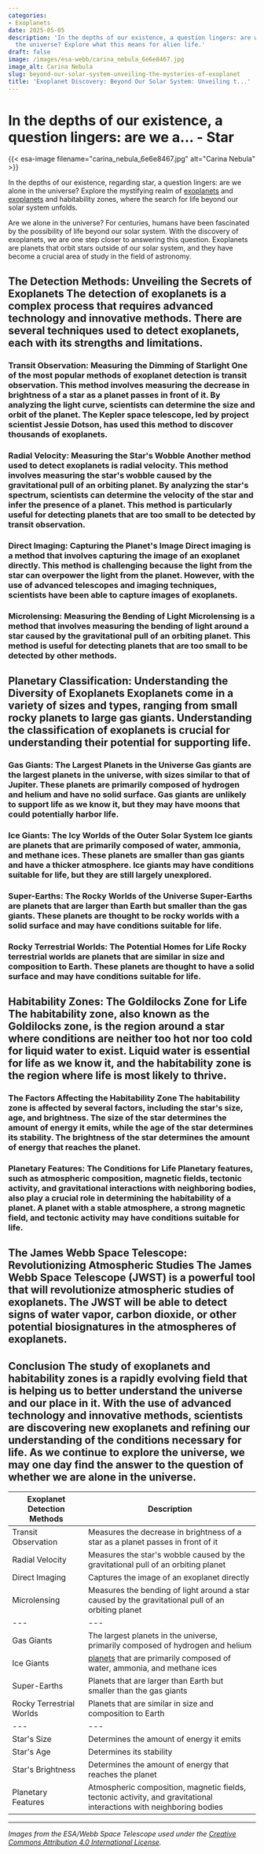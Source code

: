 ```yaml
---
categories:
- Exoplanets
date: 2025-05-05
description: 'In the depths of our existence, a question lingers: are we alone in
  the universe? Explore what this means for alien life.'
draft: false
image: /images/esa-webb/carina_nebula_6e6e8467.jpg
image_alt: Carina Nebula
slug: beyond-our-solar-system-unveiling-the-mysteries-of-exoplanet
title: 'Exoplanet Discovery: Beyond Our Solar System: Unveiling t...'
---
```


# In the depths of our existence, a question lingers: are we a... - Star
{{< esa-image filename="carina_nebula_6e6e8467.jpg" alt="Carina Nebula" >}}



In the depths of our existence, regarding star, a question lingers: are we alone in the universe? Explore the mystifying realm of [exoplanets](/blog/exoplanets-and-the-search-for-life-beyond-earth) and [exoplanets](/blog/a-new-method-to-detect-atmospheres-on-rocky-exoplanets) and habitability zones, where the search for life beyond our solar system unfolds.

Are we alone in the universe? For centuries, humans have been fascinated by the possibility of life beyond our solar system. With the discovery of exoplanets, we are one step closer to answering this question. Exoplanets are planets that orbit stars outside of our solar system, and they have become a crucial area of study in the field of astronomy.

 ## The Detection Methods: Unveiling the Secrets of Exoplanets The detection of exoplanets is a complex process that requires advanced technology and innovative methods. There are several techniques used to detect exoplanets, each with its strengths and limitations.

 ### Transit Observation: Measuring the Dimming of Starlight One of the most popular methods of exoplanet detection is transit observation. This method involves measuring the decrease in brightness of a star as a planet passes in front of it. By analyzing the light curve, scientists can determine the size and orbit of the planet. The Kepler space telescope, led by project scientist Jessie Dotson, has used this method to discover thousands of exoplanets.

 ### Radial Velocity: Measuring the Star's Wobble Another method used to detect exoplanets is radial velocity. This method involves measuring the star's wobble caused by the gravitational pull of an orbiting planet. By analyzing the star's spectrum, scientists can determine the velocity of the star and infer the presence of a planet. This method is particularly useful for detecting planets that are too small to be detected by transit observation.

 ### Direct Imaging: Capturing the Planet's Image Direct imaging is a method that involves capturing the image of an exoplanet directly. This method is challenging because the light from the star can overpower the light from the planet. However, with the use of advanced telescopes and imaging techniques, scientists have been able to capture images of exoplanets.

 ### Microlensing: Measuring the Bending of Light Microlensing is a method that involves measuring the bending of light around a star caused by the gravitational pull of an orbiting planet. This method is useful for detecting planets that are too small to be detected by other methods.

 ## Planetary Classification: Understanding the Diversity of Exoplanets Exoplanets come in a variety of sizes and types, ranging from small rocky planets to large gas giants. Understanding the classification of exoplanets is crucial for understanding their potential for supporting life.

 ### Gas Giants: The Largest Planets in the Universe Gas giants are the largest planets in the universe, with sizes similar to that of Jupiter. These planets are primarily composed of hydrogen and helium and have no solid surface. Gas giants are unlikely to support life as we know it, but they may have moons that could potentially harbor life.

 ### Ice Giants: The Icy Worlds of the Outer Solar System Ice giants are planets that are primarily composed of water, ammonia, and methane ices. These planets are smaller than gas giants and have a thicker atmosphere. Ice giants may have conditions suitable for life, but they are still largely unexplored.

 ### Super-Earths: The Rocky Worlds of the Universe Super-Earths are planets that are larger than Earth but smaller than the gas giants. These planets are thought to be rocky worlds with a solid surface and may have conditions suitable for life.

 ### Rocky Terrestrial Worlds: The Potential Homes for Life Rocky terrestrial worlds are planets that are similar in size and composition to Earth. These planets are thought to have a solid surface and may have conditions suitable for life.

 ## Habitability Zones: The Goldilocks Zone for Life The habitability zone, also known as the Goldilocks zone, is the region around a star where conditions are neither too hot nor too cold for liquid water to exist. Liquid water is essential for life as we know it, and the habitability zone is the region where life is most likely to thrive.

 ### The Factors Affecting the Habitability Zone The habitability zone is affected by several factors, including the star's size, age, and brightness. The size of the star determines the amount of energy it emits, while the age of the star determines its stability. The brightness of the star determines the amount of energy that reaches the planet.

 ### Planetary Features: The Conditions for Life Planetary features, such as atmospheric composition, magnetic fields, tectonic activity, and gravitational interactions with neighboring bodies, also play a crucial role in determining the habitability of a planet. A planet with a stable atmosphere, a strong magnetic field, and tectonic activity may have conditions suitable for life.

 ## The James Webb Space Telescope: Revolutionizing Atmospheric Studies The James Webb Space Telescope (JWST) is a powerful tool that will revolutionize atmospheric studies of exoplanets. The JWST will be able to detect signs of water vapor, carbon dioxide, or other potential biosignatures in the atmospheres of exoplanets.

 ## Conclusion The study of exoplanets and habitability zones is a rapidly evolving field that is helping us to better understand the universe and our place in it. With the use of advanced technology and innovative methods, scientists are discovering new exoplanets and refining our understanding of the conditions necessary for life. As we continue to explore the universe, we may one day find the answer to the question of whether we are alone in the universe.

 | Exoplanet Detection Methods | Description |
| --- | --- |
| Transit Observation | Measures the decrease in brightness of a star as a planet passes in front of it |
| Radial Velocity | Measures the star's wobble caused by the gravitational pull of an orbiting planet |
| Direct Imaging | Captures the image of an exoplanet directly |
| Microlensing | Measures the bending of light around a star caused by the gravitational pull of an orbiting planet | | Planetary Classification | Description |
| --- | --- |
| Gas Giants | The largest planets in the universe, primarily composed of hydrogen and helium |
| Ice Giants | [planets](/blog/exoplanets-and-the-quest-for-life-an-exploration-beyond-our-/solar-system/) that are primarily composed of water, ammonia, and methane ices |
| Super-Earths | Planets that are larger than Earth but smaller than the gas giants |
| Rocky Terrestrial Worlds | Planets that are similar in size and composition to Earth | | Factors Affecting the Habitability Zone | Description |
| --- | --- |
| Star's Size | Determines the amount of energy it emits |
| Star's Age | Determines its stability |
| Star's Brightness | Determines the amount of energy that reaches the planet |
| Planetary Features | Atmospheric composition, magnetic fields, tectonic activity, and gravitational interactions with neighboring bodies |

---

*Images from the ESA/Webb Space Telescope used under the [Creative Commons Attribution 4.0 International License](https://creativecommons.org/licenses/by/4.0).*